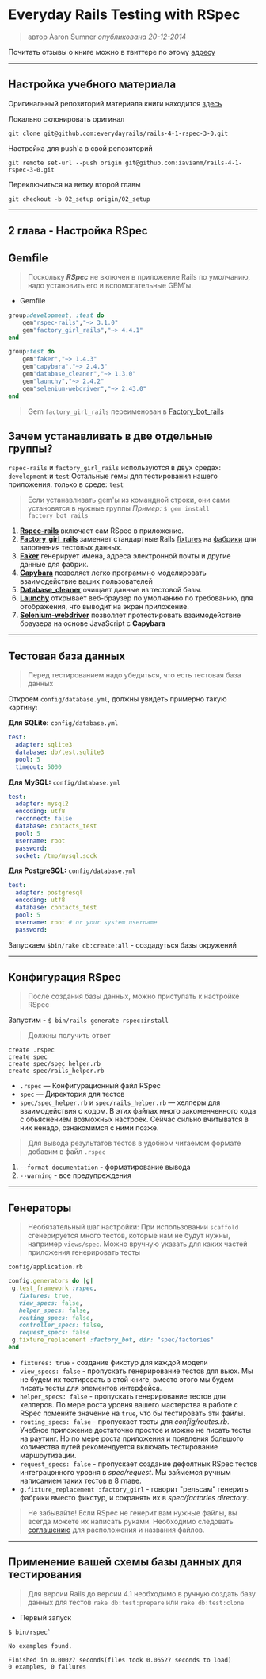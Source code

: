 # **Everyday Rails Testing with RSpec**

>автор Aaron Sumner
*опубликована 20-12-2014*

Почитать отзывы о книге можно в твиттере по этому [адресу](https://twitter.com/search?q=#everydayrailsrspec)
* * *
## Настройка учебного материала

Оригинальный репозиторий материала книги находится [здесь](https://github.com/everydayrails/rails-4-1-rspec-3-0)

Локально склонировать оригинал

`git clone git@github.com:everydayrails/rails-4-1-rspec-3-0.git`

Настройка для push'а в свой репозиторий

`git remote set-url --push origin git@github.com:iavianm/rails-4-1-rspec-3-0.git`

Переключиться на ветку второй главы

`git checkout -b 02_setup origin/02_setup`
* * *
## **2 глава - Настройка RSpec**
## Gemfile
>Поскольку ***RSpec*** не включен в приложение Rails по умолчанию, надо установить его и вспомогательные GEM'ы.
- Gemfile
```ruby
group:development, :test do
	gem"rspec-rails","~> 3.1.0"
	gem"factory_girl_rails","~> 4.4.1"
end

group:test do
	gem"faker","~> 1.4.3"
	gem"capybara","~> 2.4.3"
	gem"database_cleaner","~> 1.3.0"
	gem"launchy","~> 2.4.2"
	gem"selenium-webdriver","~> 2.43.0"
end
```

>Gem `factory_girl_rails` переименован в [Factory_bot_rails](https://github.com/thoughtbot/factory_bot_rails)

## Зачем устанавливать в две отдельные группы?
`rspec-rails` и `factory_girl_rails` используются в двух средах: `development` и `test`
Остальные гемы для тестирования нашего приложения. только в среде: `test`
>Если устанавливать gem'ы из командной строки, они сами установятся в нужные группы
>*Пример:* `$ gem install factory_bot_rails`

1. **[Rspec-rails](https://github.com/rspec/rspec-rails)** включает сам RSpec в приложение.
2. **[Factory_girl_rails](https://github.com/thoughtbot/factory_bot_rails)** заменяет стандартные Rails [fixtures](https://api.rubyonrails.org/v3.1/classes/ActiveRecord/Fixtures.html) на [фабрики](https://github.com/thoughtbot/factory_bot_rails#factory_bot_rails---) для заполнения тестовых данных.
3. **[Faker](https://github.com/faker-ruby/faker)** генерирует имена, адреса электронной почты и другие данные для фабрик.
4. **[Capybara](http://teamcapybara.github.io/capybara/)** позволяет легко программно моделировать взаимодействие ваших пользователей
5. **[Database_cleaner](https://github.com/DatabaseCleaner/database_cleaner)** очищает данные из тестовой базы.
6. **[Launchy](https://github.com/copiousfreetime/launchy)** открывает веб-браузер по умолчанию по требованию, для отображения, что выводит на экран приложение.
7. **[Selenium-webdriver](https://github.com/SeleniumHQ/selenium/)** позволяет протестировать взаимодействие браузера на основе JavaScript с **Capybara**
* * *
## **Тестовая база данных**
>Перед тестированием надо убедиться, что есть тестовая база данных

Откроем `config/database.yml`, должны увидеть примерно такую картину:

**Для SQLite:**
`config/database.yml`
```yml
test:
  adapter: sqlite3
  database: db/test.sqlite3
  pool: 5
  timeout: 5000
```

**Для MySQL:**
`config/database.yml`
```yml
test:
  adapter: mysql2
  encoding: utf8
  reconnect: false
  database: contacts_test
  pool: 5
  username: root
  password:
  socket: /tmp/mysql.sock
```

**Для PostgreSQL:**
`config/database.yml`
```yml
test:
  adapter: postgresql
  encoding: utf8
  database: contacts_test
  pool: 5
  username: root # or your system username
  password:
```

Запускаем `$bin/rake db:create:all` - создадуться базы окружений
* * *
## **Конфигурация RSpec**
> После создания базы данных, можно приступать к настройке RSpec

Запустим - `$ bin/rails generate rspec:install`
>Должны получить ответ
```
create .rspec
create spec
create spec/spec_helper.rb
create spec/rails_helper.rb
```

- `.rspec` — Конфигурационный файл RSpec
- `spec` — Директория для тестов
- `spec/spec_helper.rb` и `spec/rails_helper.rb` — хелперы для взаимодействия с кодом. В этих файлах много закоменченного кода с обьяснением возможных настроек. Сейчас сильно вчитыватся в них ненадо, ознакомимся с ними позже.

>Для вывода результатов тестов в удобном читаемом формате добавим в файл `.rspec`

1. `--format documentation` - форматирование вывода
2. `--warning` - все предупреждения
* * *
## **Генераторы**
>Необязательный шаг настройки: 
>При использовании `scaffold`  сгенерируется много тестов, которые нам не будут нужны, например `views/spec`.
Можно вручную указать для каких частей приложения генерировать тесты

`config/application.rb`
 ```ruby
config.generators do |g|
  g.test_framework :rspec,
    fixtures: true,
    view_specs: false,
    helper_specs: false,
    routing_specs: false,
    controller_specs: false,
    request_specs: false
  g.fixture_replacement :factory_bot, dir: "spec/factories"
end
```

- `fixtures: true` - создание фикстур для каждой модели
- `view_specs: false` - пропускать генерирование тестов для вьюх. Мы не будем их тестировать в этой книге, вместо этого мы будем писать тесты для элементов интерфейса.
- `helper_specs: false` - пропускать генерирование тестов для хелперов. По мере роста уровня вашего мастерства в работе с RSpec поменйте значение на `true`, что бы тестировать эти файлы.
- `routing_specs: false` - пропускает тесты для _config/routes.rb_. Учебное приложение достаточно простое и можно не писать тесты на раутинг. Но по мере роста приложения и появления большого количества путей рекомендуется включать тестирование маршрутизации.
- `request_specs: false` - пропускает создание дефолтных RSpec тестов интеграцонного уровня в _spec/request_. Мы займемся ручным написанием таких тестов в 8 главе.
- `g.fixture_replacement :factory_girl` - говорит "рельсам" генерить фабрики вместо фикстур, и сохранять их в _spec/factories directory_.

>Не забывайте! Если RSpec не генерит вам нужные файлы, вы всегда можете их написать руками. Необходимо следовать [соглашению](https://relishapp.com/rspec/rspec-rails/docs/directory-structure) для расположения и названия файлов.
* * *
## **Применение вашей схемы базы данных для тестирования**
> Для версии Rails до версии 4.1 необходимо в ручную создать базу данных для тестов `rake db:test:prepare` или `rake db:test:clone`
- Первый запуск

```
$ bin/rspec`

No examples found.

Finished in 0.00027 seconds(files took 0.06527 seconds to load)
0 examples, 0 failures
```
